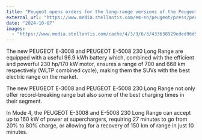 ```yaml
---
title: "Peugeot opens orders for the long-range versions of the Peugeot e-3008 and e-5008: the best electric range in the SUV market"
external_url: "https://www.media.stellantis.com/em-en/peugeot/press/peugeot-opens-orders-for-the-long-range-versions-of-the-peugeot-e-3008-and-e-5008-the-best-electric-range-in-the-suv-market"
date: "2024-10-07"
images:
  - "https://www.media.stellantis.com/cache/4/3/3/6/3/433638929eded96d9cb337462033ddff70577098.jpeg"
---
```


The new PEUGEOT E-3008 and PEUGEOT E-5008 230 Long Range are equipped with a useful 96.9 kWh battery which, combined with the efficient and powerful 230 hp/170 kW motor, ensures a range of 700 and 668 km respectively (WLTP combined cycle), making them the SUVs with the best electric range on the market.

The new PEUGEOT E-3008 and PEUGEOT E-5008 230 Long Range not only offer record-breaking range but also some of the best charging times in their segment.

In Mode 4, the PEUGEOT E-3008 and E-5008 230 Long Range can accept up to 160 kW of power at superchargers, requiring 27 minutes to go from 20% to 80% charge, or allowing for a recovery of 150 km of range in just 10 minutes.